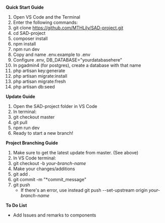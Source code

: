 **Quick Start Guide**

1. Open VS Code and the Terminal
2. Enter the following commands: 
3. git clone https://github.com/MTHLily/SAD-project.git
4. cd SAD-project
5. composer install
6. npm install
7. npm run dev
8. Copy and name .env.example to .env
9. Configure .env, DB_DATABASE="yourdatabasehere"
10. In pgadmin4 (for postgres), create a database with that name
11. php artisan key:generate
12. php artisan migrate:install
13. php artisan migrate:fresh
14. php artisan db:seed

**Update Guide**
1. Open the SAD-project folder in VS Code
2. In terminal:
3. git checkout master
4. git pull
5. npm run dev
6. Ready to start a new branch!

**Project Branching Guide**
1. Make sure to get the latest update from master. (See above)
2. In VS Code terminal:
3. git checkout -b *your-branch-name*
4. Make your changes/additions
5. git add .
6. git commit -m "*commit_message"
7. git push
    * If there's an error, use instead git push --set-upstream origin *your-branch-name*

**To Do List**
* Add Issues and remarks to components
